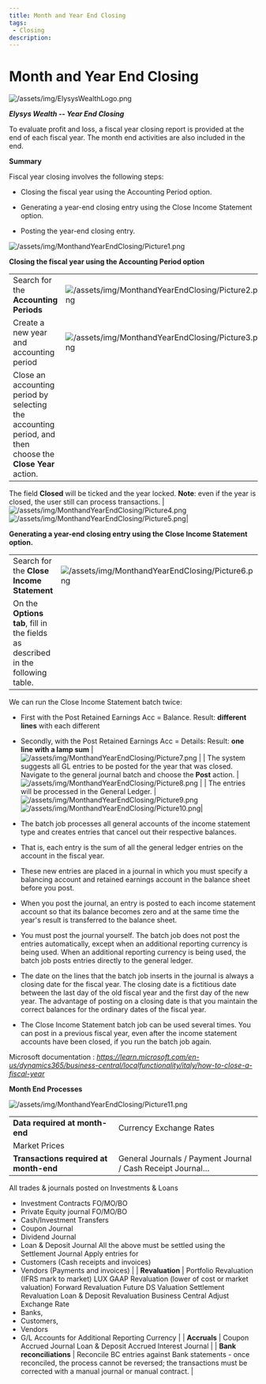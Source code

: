 ```yaml
---
title: Month and Year End Closing
tags: 
 - Closing
description:
---
```


# Month and Year End Closing

![/assets/img/ElysysWealthLogo.png](../../assets/img/ElysysWealthLogo.png) 

***Elysys Wealth -- Year End Closing***

To evaluate profit and loss, a fiscal year closing report is provided at
the end of each fiscal year. The month end activities are also included
in the end.

**Summary**

Fiscal year closing involves the following steps:

-   Closing the fiscal year using the Accounting Period option.

-   Generating a year-end closing entry using the Close Income Statement
    option.

-   Posting the year-end closing entry.

![/assets/img/MonthandYearEndClosing/Picture1.png](../../assets/img/MonthandYearEndClosing/Picture1.png)

**Closing the fiscal year using the Accounting Period option**

| | |
| ---        |           --- |
| Search for the **Accounting Periods** | ![/assets/img/MonthandYearEndClosing/Picture2.png](../../assets/img/MonthandYearEndClosing/Picture2.png) |
| Create a new year and accounting period | ![/assets/img/MonthandYearEndClosing/Picture3.png](../../assets/img/MonthandYearEndClosing/Picture3.png)|
| Close an accounting period by selecting the accounting period, and then choose the **Close Year** action.
The field **Closed** will be ticked and the year locked.
**Note**: even if the year is closed, the user still can process transactions.
| ![/assets/img/MonthandYearEndClosing/Picture4.png](../../assets/img/MonthandYearEndClosing/Picture4.png) ![/assets/img/MonthandYearEndClosing/Picture5.png](../../assets/img/MonthandYearEndClosing/Picture5.png)|

**Generating a year-end closing entry using the Close Income Statement
option.**

| | |
| ---        |           --- |
| Search for the **Close Income Statement** | ![/assets/img/MonthandYearEndClosing/Picture6.png](../../assets/img/MonthandYearEndClosing/Picture6.png) |
| On the **Options tab**, fill in the fields as described in the following table.

We can run the Close Income Statement batch twice:
  - First with the Post Retained Earnings Acc = Balance. Result: **different lines** with each different
  - Secondly, with the  Post Retained Earnings Acc = Details: 
Result: **one line with a lamp sum**
| ![/assets/img/MonthandYearEndClosing/Picture7.png](../../assets/img/MonthandYearEndClosing/Picture7.png) |
| The system suggests all GL entries to be posted for the year that was closed.
Navigate to the general journal batch and choose the **Post** action.
| ![/assets/img/MonthandYearEndClosing/Picture8.png](../../assets/img/MonthandYearEndClosing/Picture8.png) |
| The entries will be processed in the General Ledger. | ![/assets/img/MonthandYearEndClosing/Picture9.png](../../assets/img/MonthandYearEndClosing/Picture9.png) ![/assets/img/MonthandYearEndClosing/Picture10.png](../../assets/img/MonthandYearEndClosing/Picture10.png)|

-   The batch job processes all general accounts of the income statement
    type and creates entries that cancel out their respective balances.

-   That is, each entry is the sum of all the general ledger entries on
    the account in the fiscal year.

-   These new entries are placed in a journal in which you must specify
    a balancing account and retained earnings account in the balance
    sheet before you post.

-   When you post the journal, an entry is posted to each income
    statement account so that its balance becomes zero and at the same
    time the year\'s result is transferred to the balance sheet.

-   You must post the journal yourself. The batch job does not post the
    entries automatically, except when an additional reporting currency
    is being used. When an additional reporting currency is being used,
    the batch job posts entries directly to the general ledger.

-   The date on the lines that the batch job inserts in the journal is
    always a closing date for the fiscal year. The closing date is a
    fictitious date between the last day of the old fiscal year and the
    first day of the new year. The advantage of posting on a closing
    date is that you maintain the correct balances for the ordinary
    dates of the fiscal year.

-   The Close Income Statement batch job can be used several times. You
    can post in a previous fiscal year, even after the income statement
    accounts have been closed, if you run the batch job again.

Microsoft documentation :
*https://learn.microsoft.com/en-us/dynamics365/business-central/localfunctionality/italy/how-to-close-a-fiscal-year*

**Month End Processes**

![/assets/img/MonthandYearEndClosing/Picture11.png](../../assets/img/MonthandYearEndClosing/Picture11.png)

| | |
| ---        |           --- |
| **Data required at month-end** | Currency Exchange Rates
Market Prices |
| **Transactions required at month-end** | General Journals / Payment Journal / Cash Receipt Journal…
All trades & journals posted on Investments & Loans
-	Investment Contracts FO/MO/BO
-	Private Equity journal FO/MO/BO
-	Cash/Investment Transfers
-	Coupon Journal
-	Dividend Journal
-	Loan & Deposit Journal
All the above must be settled using the Settlement Journal
Apply entries for
-	Customers (Cash receipts and invoices)
-	Vendors (Payments and invoices) |
| **Revaluation** | Portfolio Revaluation (IFRS mark to market)
LUX GAAP Revaluation (lower of cost or market valuation)
Forward Revaluation
Future DS Valuation
Settlement Revaluation
Loan & Deposit Revaluation
Business Central Adjust Exchange Rate
-	Banks,
-	Customers,
-	Vendors
-	G/L Accounts for Additional Reporting Currency |
| **Accruals** | Coupon Accrued Journal
Loan & Deposit Accrued Interest Journal |
| **Bank reconciliations** | Reconcile BC entries against Bank statements - once reconciled, the process cannot be reversed; the transactions must be corrected with a manual journal or manual contract. |
